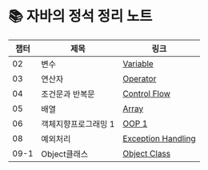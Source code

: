 # 📚 자바의 정석 정리 노트

| 챕터 | 제목 | 링크 |
|------|------|------|
| 02 | 변수   | [Variable](docs/02-변수.md) |
| 03 | 연산자  | [Operator](docs/03-연산자.md) |
| 04 | 조건문과 반복문 | [Control Flow](docs/04-조건문과_반복문.md) |
| 05 | 배열 | [Array](docs/05-배열.md) |
| 06 | 객체지향프로그래밍 1 | [OOP 1](docs/06-객체지향프로그래밍1.md) |
| 08 | 예외처리 | [Exception Handling](docs/08-예외처리.md) |
| 09-1 | Object클래스 | [Object Class](docs/09_1-Object클래스.md) |